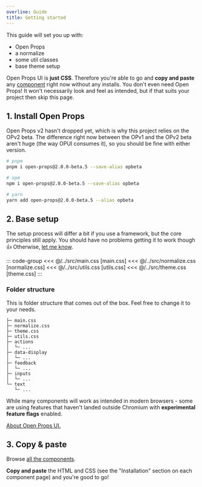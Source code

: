 ```yaml
---
overline: Guide
title: Getting started
---
```


<script setup>
import Accordion from "../.vitepress/theme/app/components/Accordion.vue";
import Alert from "../.vitepress/theme/app/components/Alert.vue";
</script>

<style scoped>
   .overflow .blocks {
      overflow-y: auto;
      max-block-size: 15lh;
   }
</style>

<span></span>

This guide will set you up with:

- Open Props
- a normalize
- some util classes
- base theme setup

<div class="not-rich-text">

<Alert>
<p>Open Props UI is <strong>just CSS</strong>. Therefore you're able to go and <strong>copy and paste</strong> any <a class="link" href="/components/actions/button">component</a> right now without any installs. You don't even need Open Props! It won't necessarily look and feel as intended, but if that suits your project then skip this page.</p>
</Alert>
</div>

## 1. Install Open Props

Open Props v2 hasn't dropped yet, which is why this project relies on the OPv2 beta. The difference right now between the OPv1 and the OPv2 beta aren't huge (the way OPUI consumes it), so you should be fine with either version.

```sh
# pnpm
pnpm i open-props@2.0.0-beta.5 --save-alias opbeta

# npm
npm i open-props@2.0.0-beta.5 --save-alias opbeta

# yarn
yarn add open-props@2.0.0-beta.5 --alias opbeta
```

## 2. Base setup

The setup process will differ a bit if you use a framework, but the core principles still apply. You should have no problems getting it to work though :+1: Otherwise, [let me know](https://github.com/felix-bohlin/ui).

<div class="not-rich-text">

<Accordion variant="tonal" style="margin-block-start: var(--size-3)">
<template #summary>Setup files</template>

::: code-group
<<< @/../src/main.css [main.css]
<<< @/../src/normalize.css [normalize.css]
<<< @/../src/utils.css [utils.css]
<<< @/../src/theme.css [theme.css]
:::

</Accordion>
</div>

### Folder structure

This is folder structure that comes out of the box. Feel free to change it to your needs.

```
├─ main.css
├─ normalize.css
├─ theme.css
├─ utils.css
├─ actions
│  └─ ...
├─ data-display
│  └─ ...
├─ feedback
│  └─ ...
├─ inputs
│  └─ ...
└─ text
   └─ ...
```

<div class="not-rich-text">
<Alert severity="warning">
<p>While many components will work as intended in modern browsers - some are using features that haven't landed outside Chromium with <strong>experimental feature flags</strong> enabled.</p>

<a href="/guide/what-is-open-props-ui" class="link">About Open Props UI.</a>
</Alert>

</div>

## 3. Copy & paste

Browse [all the components](/components/actions/button).

**Copy and paste** the HTML and CSS (see the "Installation" section on each component page) and you're good to go!
